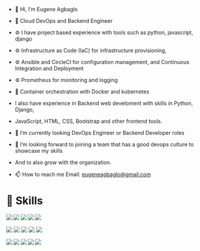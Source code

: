 - 👋 Hi, I’m Eugene Agbaglo
- 👀 Cloud DevOps and Backend Engineer
- ⚙ I have project based experience with tools such as python, javascript, django
- ⚙ Infrastructure as Code (IaC) for infrastructure provisioning,
- ⚙ Ansible and CircleCI for configuration management, and Continuous Integration and Deployment
- ⚙ Prometheus for monitoring and logging
- 🔧 Container orchestration with Docker and kubernetes
- I also have experience in Backend web develoment with skills in Python, Django,
-  JavaScript, HTML, CSS, Bootstrap and other frontend tools.

- 🌱 I’m currently looking DevOps Engineer or Backend Developer roles
- 💞️ I’m looking forward to joining a team that has a good devops culture to showcase my skills
- And to also grow with the organization.
- 📫 How to reach me Email: eugeneagbaglo@gmail.com

<!---
lowryel/lowryel is a ✨ special ✨ repository because its `README.md` (this file) appears on your GitHub profile.
You can click the Preview link to take a look at your changes.
--->
# 🚀 Skills

***<img src="https://img.shields.io/badge/Amazon_AWS-FF9900?style=for-the-badge&logo=amazonaws&logoColor=white" />       <img src="https://img.shields.io/badge/circleci-343434?style=for-the-badge&logo=circleci&logoColor=white" />      <img src="https://img.shields.io/badge/Docker-2CA5E0?style=for-the-badge&logo=docker&logoColor=white" />      <img src="https://img.shields.io/badge/kubernetes-326ce5.svg?&style=for-the-badge&logo=kubernetes&logoColor=white" />       <img src="https://img.shields.io/badge/Python-FFD43B?style=for-the-badge&logo=python&logoColor=blue" />***


<img src="https://img.shields.io/badge/JavaScript-323330?style=for-the-badge&logo=javascript&logoColor=F7DF1E" />       <img src="https://img.shields.io/badge/Django-092E20?style=for-the-badge&logo=django&logoColor=green" />      <img src="https://img.shields.io/badge/Heroku-430098?style=for-the-badge&logo=heroku&logoColor=white" />      <img src="https://img.shields.io/badge/PostgreSQL-316192?style=for-the-badge&logo=postgresql&logoColor=white" />      <img src="https://img.shields.io/badge/Amazon%20DynamoDB-4053D6?style=for-the-badge&logo=Amazon%20DynamoDB&logoColor=white" />


***<img src="https://img.shields.io/badge/Ansible-000000?style=for-the-badge&logo=ansible&logoColor=white" />      <img src="https://img.shields.io/badge/Bootstrap-563D7C?style=for-the-badge&logo=bootstrap&logoColor=white" />      <img src="https://img.shields.io/badge/Tailwind_CSS-38B2AC?style=for-the-badge&logo=tailwind-css&logoColor=white" />      <img src="https://img.shields.io/badge/React-20232A?style=for-the-badge&logo=react&logoColor=61DAFB" />       <img src="https://img.shields.io/badge/Prometheus-000000?style=for-the-badge&logo=prometheus&labelColor=000000" />***

